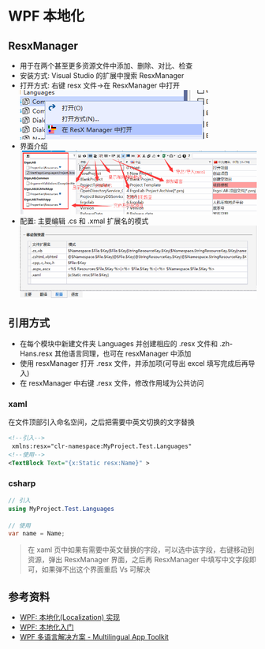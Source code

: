 # WPF 本地化

## ResxManager

- 用于在两个甚至更多资源文件中添加、删除、对比、检查
- 安装方式: Visual Studio 的扩展中搜索 ResxManager
- 打开方式: 右键 resx 文件->在 ResxManager 中打开
  ![图片](./assets/01.png)
- 界面介绍
  ![图片](./assets/02.png)
- 配置: 主要编辑 .cs 和 .xmal 扩展名的模式
  ![图片](./assets/03.png)

## 引用方式

- 在每个模块中新建文件夹 Languages 并创建相应的 .resx 文件和 .zh-Hans.resx 其他语言同理，也可在 resxManager 中添加
- 使用 resxManager 打开 .resx 文件，并添加项(可导出 excel 填写完成后再导入)
- 在 resxManager 中右键 .resx 文件，修改作用域为公共访问

### xaml

在文件顶部引入命名空间，之后把需要中英文切换的文字替换

```xml
<!--引入-->
 xmlns:resx="clr-namespace:MyProject.Test.Languages"
<!--使用-->
<TextBlock Text="{x:Static resx:Name}" >
```

### csharp

```cs
// 引入
using MyProject.Test.Languages

// 使用
var name = Name;
```

> 在 xaml 页中如果有需要中英文替换的字段，可以选中该字段，右键移动到资源，弹出 ResxManager 界面，之后再 ResxManager 中填写中文字段即可，如果弹不出这个界面重启 Vs 可解决

## 参考资料

- [WPF: 本地化(Localization) 实现](https://www.cnblogs.com/wpinfo/p/wpf_localization.html)
- [WPF: 本地化入门](https://www.cnblogs.com/dino623/p/LocalizationWPF.html)
- [WPF 多语言解决方案 - Multilingual App Toolkit](https://yq.aliyun.com/articles/544377)
